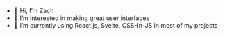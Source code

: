 - 👋 Hi, I’m Zach
- 👀 I’m interested in making great user interfaces
- 🌱 I’m currently using React.js, Svelte, CSS-In-JS in most of my projects

<!---
zneib/zneib is a ✨ special ✨ repository because its `README.md` (this file) appears on your GitHub profile.
You can click the Preview link to take a look at your changes.
--->
